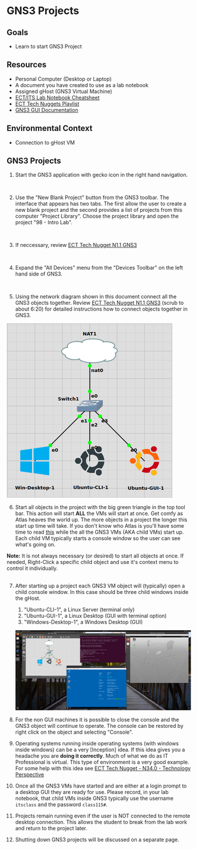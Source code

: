 # GNS3 Projects

## Goals
- Learn to start GNS3 Project

## Resources
- Personal Computer (Desktop or Laptop)
- A document you have created to use as a lab notebook
- Assigned gHost (GNS3 Virtual Machine)
- [ECT/ITS Lab Notebook Cheatsheet](https://github.com/OHIO-ECT/Lab-Notebook-Cheat-Sheet)
- [ECT Tech Nuggets Playlist](https://www.youtube.com/playlist?list=PLEA5GnkCPRTlvN_eyR99jOSsBCaV6khRS)
- [GNS3 GUI Documentation](https://docs.gns3.com/docs/using-gns3/beginners/the-gns3-gui)

## Environmental Context
- Connection to gHost VM

## GNS3 Projects

1. Start the GNS3 application with gecko icon in the right hand navigation.
<br>

2. Use the "New Blank Project" button from the GNS3 toolbar. The interface that appears has two tabs.  The first allow the user to create a new blank project and the second provides a list of projects from this computer "Project Library".  Choose the project library and open the project "98 - Intro Lab".
<br>

3. If neccessary, review [ECT Tech Nugget N1.1 GNS3](https://www.youtube.com/watch?v=w5qsM3LhpQI)
<br>

4. Expand the "All Devices" menu from the "Devices Toolbar" on the left hand side of GNS3.
<br>

5. Using the network diagram shown in this document connect all the GNS3 objects together. Review [ECT Tech Nugget N1.1 GNS3](https://www.youtube.com/watch?v=w5qsM3LhpQI) (scrub to about 6:20) for detailed instructions how to connect objects together in GNS3.

![](./images/lab1-pic2-1.png)

6. Start all objects in the project with the big green triangle in the top tool bar.  This action will start **ALL** the VMs will start at once. Get comfy as Atlas heaves the world up. The more objects in a project the longer this start up time will take. If you don't know who Atlas is you'll have some time to read [this](https://greekgodsandgoddesses.net/gods/atlas) while the all the GNS3 VMs (AKA child VMs) start up. Each child VM typically starts a console window so the user can see what's going on.

**Note:**  It is not always necessary (or desired) to start all objects at once. If needed, Right-Click a specific child object and use it's context menu to control it individually.
<br>
<br>

7. After starting up a project each GNS3 VM object will (typically) open a child console window. In this case should be three child windows inside the gHost.
    1. "Ubuntu-CLI-1", a Linux Server (terminal only)
    2. "Ubuntu-GUI-1", a Linux Desktop (GUI with terminal option)
    3. "Windows-Desktop-1", a Windows Desktop (GUI)
    
    ![](./images/lab1-pic1.png)

8. For the non GUI machines it is possible to close the console and the GNS3 object will continue to operate. The console can be restored by right click on the object and selecting "Console".

9. Operating systems running inside operating systems (with windows inside windows) can be a very [Inception] idea. If this idea gives you a headache you are **doing it correctly**. Much of what we do as IT Professional is virtual. This type of environment is a very good example. For some help with this idea see [ECT Tech Nugget - N34.0 - Technology Perspective](https://youtu.be/ixrzbdUu8yQ.)

10. Once all the GNS3 VMs have started and are either at a login prompt to a desktop GUI they are ready for use.  Please record, in your lab notebook, that child VMs inside GNS3 typically use the username `itsclass` and the password `class115#`.

11. Projects remain running even if the user is NOT connected to the remote desktop connection.  This allows the student to break from the lab work and return to the project later.

12. Shutting down GNS3 projects will be discussed on a separate page.
